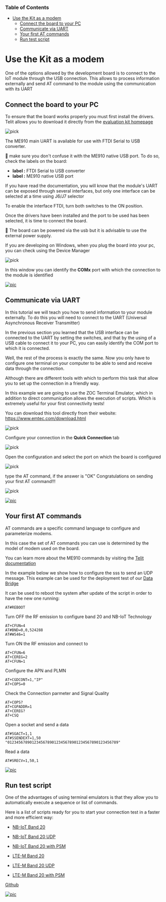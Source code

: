 ### Table of Contents
- [Use the Kit as a modem](#use-the-kit-as-a-modem)
  * [Connect the board to your PC](#connect-the-board-to-your-pc)
  * [Communicate via UART](#communicate-via-uart)
  * [Your first AT commands](#your-first-at-commands)
  * [Run test script](#run-test-script)
  
# Use the Kit as a modem

One of the options allowed by the development board is to connect to the IoT module through the USB connection.
This allows to process information externally and send AT command to the module using the communication with its UART


## Connect the board to your PC

To ensure that the board works properly you must first install the drivers.
Telit allows you to download it directly from the [evaluation kit homepage](https://www.telit.com/developer-zone/telit-bravo-evaluation-kit/)

![pick](pictures/Telit/Telit_Bravo_web_drivers.png)

The ME910 main UART is available for use with FTDI Serial to USB converter.

&#x1F4CD;
make sure you don't confuse it with the ME910 native USB port. To do so, check the labels on the board: 
- **label :** FTDI Serial to USB converter
- **label :** ME910 native USB port

If you have read the documentation, you will know that the module's UART can be exposed through several interfaces, but only one interface 
can be selected at a time using J6/J7 selector

To enable the interface FTDI, turn both switches to the ON position.

Once the drivers have been installed and the port to be used has been selected, it is time to connect the board.

&#x1F4CD;
The board can be powered via the usb but it is advisable to use the external power supply.

If you are developing on Windows, when you plug the board into your pc, you can check using the Device Manager

![pick](pictures/Telit/Telit_Bravo_windows_Device_Manager.png)

In this window you can identify the **COMx** port with which the connection to the module is identified

[![pic](pictures/utils/arrow_up.png)](#table-of-contents)

## Communicate via UART

In this tutorial we will teach you how to send information to your module externally.
To do this you will need to connect to the UART (Universal Asynchronous Receiver Transmitter)

In the previous section you learned that the USB interface can be connected to the UART by setting the switches, 
and that by the using of a USB cable to connect it to your PC, you can easily identify the COM port to which it is connected.

Well, the rest of the process is exactly the same. Now you only have to configure one terminal on your computer 
to be able to send and receive data through the connection.

Although there are different tools with which to perform this task that allow you to set up the connection in a friendly way.

In this example we are going to use the ZOC Terminal Emulator, which in addition to direct communication allows the execution of scripts.
Which is extremely useful for your first connectivity tests!

You can download this tool directly from their website: https://www.emtec.com/download.html

![pick](pictures/Telit/Telit_Bravo_zoc.png)

Configure your connection in the **Quick Connection** tab

![pick](pictures/Telit/Telit_Bravo_zoc_connection.png)

Open the configuration and select the port on which the board is configured

![pick](pictures/Telit/Telit_Bravo_zoc_connection_config.png)

type the AT command, if the answer is "OK"
Congratulations on sending your first AT command!!!

![pick](pictures/Telit/Telit_Bravo_zoc_connection_ok.png)


[![pic](pictures/utils/arrow_up.png)](#table-of-contents)

## Your first AT commands

AT commands are a specific command language to configure and parameterize modems.

In this case the set of AT commands you can use is determined by the model of modem used on the board.

You can learn more about the ME910 commands by visiting the 
[Telit documentation](https://www.telit.com/developer-zone/telit-bravo-evaluation-kit/)


In the example below we show how to configure the sss to send an UDP message.
This example can be used for the deployment test of our [Data Bridge](BP_DataBridge.md)

It can be used to reboot the system after update of the script in order to have the new
one running:
```
AT#REBOOT
```

Turn OFF the RF emission to configure band 20 and NB-IoT Technology
```
AT+CFUN=4
AT#BND=0,0,524288
AT#WS46=1
```

Turn ON the RF emission and connect to 
```
AT+CFUN=6
AT+CEREG=2
AT+CFUN=1
```

Configure the APN and PLMN
```
AT+CGDCONT=1,"IP"
AT+COPS=0
```

Check the Connection parmeter and Signal Quality
```
AT+COPS? 
AT+CGPADDR=1 
AT+CEREG? 
AT+CSQ
```

Open a socket and send a data
```
AT#SGACT=1,1
AT#SSENDEXT=1,50  
"01234567890123456789012345678901234567890123456789"
```

Read a data
```
AT#SRECV=1,50,1
```

[![pic](pictures/utils/arrow_up.png)](#table-of-contents)

## Run test script

One of the advantages of using terminal emulators is that they allow you to automatically execute a sequence or list of commands.

Here is a list of scripts ready for you to start your connection test in a faster and more efficient way:

- [NB-IoT Band 20](https://github.com/telefonicaid/iot-activation/tree/master/scripts/Telit/ME910/ME910C1_NBIoT.zrx)
- [NB-IoT Band 20 UDP](https://github.com/telefonicaid/iot-activation/tree/master/scripts/Telit/ME910/ME910C1_NBIoT_UDPTX.zrx)
- [NB-IoT Band 20 with PSM](https://github.com/telefonicaid/iot-activation/tree/master/scripts/Telit/ME910/ME910C1_NBIoT_PSM1hour50bytes.zrx)

- [LTE-M Band 20](https://github.com/telefonicaid/iot-activation/tree/master/scripts/Telit/ME910/ME910C1_LTEM.zrx)
- [LTE-M Band 20 UDP](https://github.com/telefonicaid/iot-activation/tree/master/scripts/Telit/ME910/ME910C1_LTEM_UDPTX.zrx)
- [LTE-M Band 20 with PSM](https://github.com/telefonicaid/iot-activation/tree/master/scripts/Telit/ME910/ME910C1_LTEM_PSM1hour50bytes.zrx)

[Github](https://github.com/telefonicaid/iot-activation/tree/master/scripts/Telit/ME910)



[![pic](pictures/utils/arrow_up.png)](#table-of-contents)


